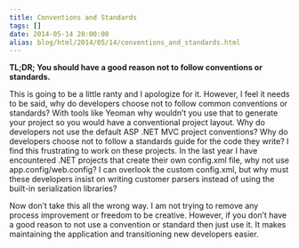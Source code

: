 ```yaml
---
title: Conventions and Standards
tags: []
date: 2014-05-14 20:00:00
alias: blog/html/2014/05/14/conventions_and_standards.html
---
```


**TL;DR; You should have a good reason not to follow conventions or standards.**

This is going to be a little ranty and I apologize for it. However, I feel it needs to be
said, why do developers choose not to follow common conventions or standards? With tools
like Yeoman why wouldn’t you use that to generate your project so you would have a conventional
project layout. Why do developers not use the default ASP .NET MVC project conventions? Why do
developers choose not to follow a standards guide for the code they write? I find this frustrating
to work on these projects. In the last year I have encountered .NET projects that create their own config.xml
file, why not use app.config/web.config? I can overlook the custom config.xml, but why must these developers
insist on writing customer parsers instead of using the built-in serialization libraries?

Now don’t take this all the wrong way. I am not trying to remove any process improvement or freedom to be
creative. However, if you don’t have a good reason to not use a convention or standard then just use it.
It makes maintaining the application and transitioning new developers easier.